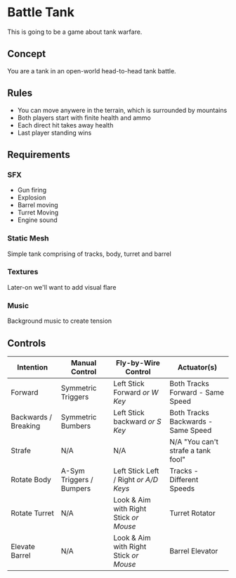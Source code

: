 # Battle Tank

This is going to be a game about tank warfare.

## Concept

You are a tank in an open-world head-to-head tank battle.
 
## Rules

* You can move anywere in the terrain, which is surrounded by mountains
* Both players start with finite health and ammo
* Each direct hit takes away health
* Last player standing wins

## Requirements

### SFX

* Gun firing
* Explosion
* Barrel moving
* Turret Moving
* Engine sound

### Static Mesh

Simple tank comprising of tracks, body, turret and barrel

### Textures

Later-on we'll want to add visual flare

### Music

Background music to create tension

## Controls

| Intention            | Manual Control           | Fly-by-Wire Control                    | Actuator(s)                        |
|----------------------|--------------------------|----------------------------------------|------------------------------------|
| Forward              | Symmetric Triggers       | Left Stick Forward *or W Key*          | Both Tracks Forward - Same Speed   |
| Backwards / Breaking | Symmetric Bumbers        | Left Stick backward *or S Key*         | Both Tracks Backwards - Same Speed |
| Strafe               | N/A                      | N/A                                    | N/A "You can't strafe a tank fool" |
| Rotate Body          | A-Sym Triggers / Bumpers | Left Stick Left / Right *or A/D Keys*  | Tracks - Different Speeds          |
| Rotate Turret        | N/A                      | Look & Aim with Right Stick *or Mouse* | Turret Rotator                     |
| Elevate Barrel       | N/A                      | Look & Aim with Right Stick *or Mouse* | Barrel Elevator                    |
